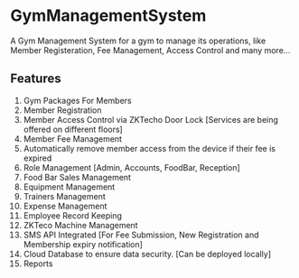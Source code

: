 # GymManagementSystem
A Gym Management System for a gym to manage its operations, like Member Registeration, Fee Management, Access Control and many more...

## Features
  1. Gym Packages For Members
  2. Member Registration
  3. Member Access Control via ZKTecho Door Lock [Services are being offered on different floors]
  4. Member Fee Management
  5. Automatically remove member access from the device if their fee is expired
  6. Role Management [Admin, Accounts, FoodBar, Reception]
  7. Food Bar Sales Management
  8. Equipment Management
  9. Trainers Management
  10. Expense Management
  11. Employee Record Keeping
  12. ZKTeco Machine Management
  13. SMS API Integrated [For Fee Submission, New Registration and Membership expiry notification]
  14. Cloud Database to ensure data security. [Can be deployed locally]
  15. Reports
